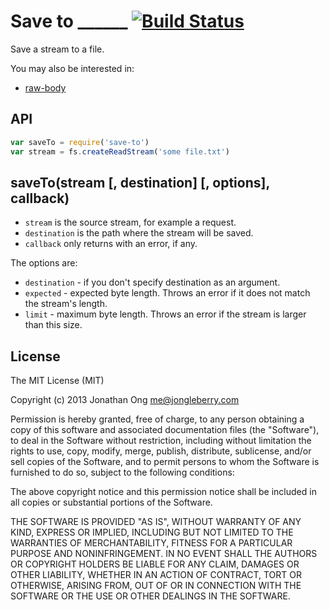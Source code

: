 # Save to ______ [![Build Status](https://travis-ci.org/jonathanong/save-to.png)](https://travis-ci.org/jonathanong/save-to)

Save a stream to a file.

You may also be interested in:

- [raw-body](https://github.com/jonathanong/raw-body)

## API

```js
var saveTo = require('save-to')
var stream = fs.createReadStream('some file.txt')
```

## saveTo(stream [, destination] [, options], callback)

- `stream` is the source stream, for example a request.
- `destination` is the path where the stream will be saved.
- `callback` only returns with an error, if any.

The options are:

- `destination` - if you don't specify destination as an argument.
- `expected` - expected byte length. Throws an error if it does not match the stream's length.
- `limit` - maximum byte length. Throws an error if the stream is larger than this size.

## License

The MIT License (MIT)

Copyright (c) 2013 Jonathan Ong me@jongleberry.com

Permission is hereby granted, free of charge, to any person obtaining a copy
of this software and associated documentation files (the "Software"), to deal
in the Software without restriction, including without limitation the rights
to use, copy, modify, merge, publish, distribute, sublicense, and/or sell
copies of the Software, and to permit persons to whom the Software is
furnished to do so, subject to the following conditions:

The above copyright notice and this permission notice shall be included in
all copies or substantial portions of the Software.

THE SOFTWARE IS PROVIDED "AS IS", WITHOUT WARRANTY OF ANY KIND, EXPRESS OR
IMPLIED, INCLUDING BUT NOT LIMITED TO THE WARRANTIES OF MERCHANTABILITY,
FITNESS FOR A PARTICULAR PURPOSE AND NONINFRINGEMENT. IN NO EVENT SHALL THE
AUTHORS OR COPYRIGHT HOLDERS BE LIABLE FOR ANY CLAIM, DAMAGES OR OTHER
LIABILITY, WHETHER IN AN ACTION OF CONTRACT, TORT OR OTHERWISE, ARISING FROM,
OUT OF OR IN CONNECTION WITH THE SOFTWARE OR THE USE OR OTHER DEALINGS IN
THE SOFTWARE.
